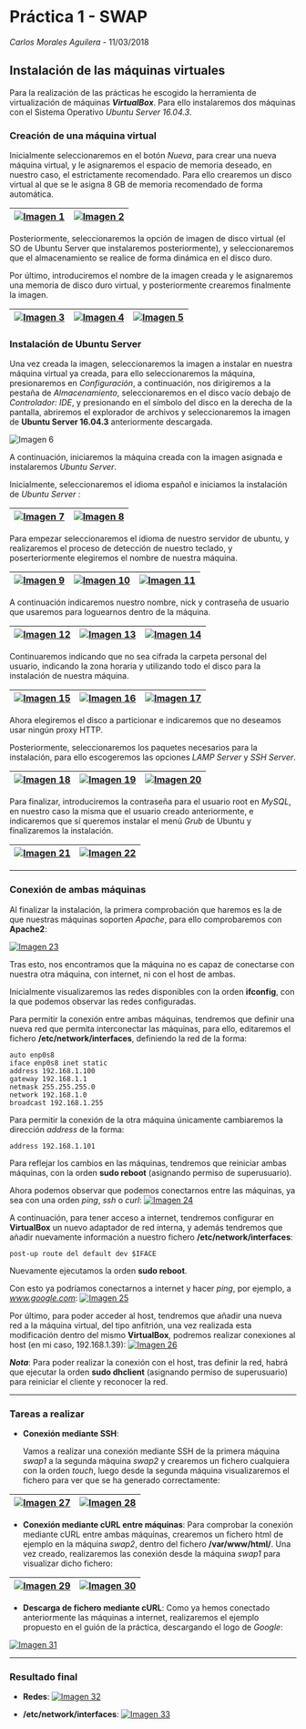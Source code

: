 # Práctica 1 - SWAP
*Carlos Morales Aguilera* - 11/03/2018

## Instalación de las máquinas virtuales
Para la realización de las prácticas he escogido la herramienta de virtualización de máquinas ***VirtualBox***. Para ello instalaremos dos máquinas con el Sistema Operativo *Ubuntu Server 16.04.3*.

### Creación de una máquina virtual

Inicialmente seleccionaremos en el botón *Nueva*, para crear una nueva máquina virtual, y le asignaremos el espacio de memoria deseado, en nuestro caso, el estrictamente recomendado. Para ello crearemos un disco virtual al que se le asigna 8 GB de memoria recomendado de forma automática.


| [![Imagen 1](https://github.com/Carlosma7/SWAP/blob/master/Practicas/Practica1/Imagenes/1.png?raw=true)](https://github.com/Carlosma7/SWAP/blob/master/Practicas/Practica1/Imagenes/1.png?raw=true)  | [![Imagen 2](https://github.com/Carlosma7/SWAP/blob/master/Practicas/Practica1/Imagenes/2.png?raw=true)](https://github.com/Carlosma7/SWAP/blob/master/Practicas/Practica1/Imagenes/2.png?raw=true) |
|:---:|:---:|


Posteriormente, seleccionaremos la opción de imagen de disco virtual (el SO de Ubuntu Server que instalaremos posteriormente), y seleccionaremos que el almacenamiento se realice de forma dinámica en el disco duro.

Por último, introduciremos el nombre de la imagen creada y le asignaremos una memoria de disco duro virtual, y posteriormente crearemos finalmente la imagen.


| [![Imagen 3](https://github.com/Carlosma7/SWAP/blob/master/Practicas/Practica1/Imagenes/3.png?raw=true)](https://github.com/Carlosma7/SWAP/blob/master/Practicas/Practica1/Imagenes/3.png?raw=true)  | [![Imagen 4](https://github.com/Carlosma7/SWAP/blob/master/Practicas/Practica1/Imagenes/4.png?raw=true)](https://github.com/Carlosma7/SWAP/blob/master/Practicas/Practica1/Imagenes/4.png?raw=true) | [![Imagen 5](https://github.com/Carlosma7/SWAP/blob/master/Practicas/Practica1/Imagenes/5.png?raw=true)](https://github.com/Carlosma7/SWAP/blob/master/Practicas/Practica1/Imagenes/5.png?raw=true) |
|:---:|:---:|:---:|


### Instalación de Ubuntu Server

Una vez creada la imagen, seleccionaremos la imagen a instalar en nuestra máquina virtual ya creada, para ello seleccionaremos la máquina, presionaremos en *Configuración*, a continuación, nos dirigiremos a la pestaña de *Almacenamiento*, seleccionaremos en el disco vacío debajo de *Controlador: IDE*, y presionando en el símbolo del disco en la derecha de la pantalla, abriremos el explorador de archivos y seleccionaremos la imagen de **Ubuntu Server 16.04.3** anteriormente descargada.


![Imagen 6](https://github.com/Carlosma7/SWAP/blob/master/Practicas/Practica1/Imagenes/6.png?raw=true)


A continuación, iniciaremos la máquina creada con la imagen asignada e instalaremos *Ubuntu Server*.

Inicialmente, seleccionaremos el idioma español e iniciamos la instalación de *Ubuntu Server* :


| [![Imagen 7](https://github.com/Carlosma7/SWAP/blob/master/Practicas/Practica1/Imagenes/7.png?raw=true)](https://github.com/Carlosma7/SWAP/blob/master/Practicas/Practica1/Imagenes/7.png?raw=true)  | [![Imagen 8](https://github.com/Carlosma7/SWAP/blob/master/Practicas/Practica1/Imagenes/8.png?raw=true)](https://github.com/Carlosma7/SWAP/blob/master/Practicas/Practica1/Imagenes/8.png?raw=true) |
|:---:|:---:|


Para empezar seleccionaremos el idioma de nuestro servidor de ubuntu, 
y realizaremos el proceso de detección de nuestro teclado, y poserteriormente elegiremos el nombre de nuestra máquina.


| [![Imagen 9](https://github.com/Carlosma7/SWAP/blob/master/Practicas/Practica1/Imagenes/9.png?raw=true)](https://github.com/Carlosma7/SWAP/blob/master/Practicas/Practica1/Imagenes/9.png?raw=true)  | [![Imagen 10](https://github.com/Carlosma7/SWAP/blob/master/Practicas/Practica1/Imagenes/10.png?raw=true)](https://github.com/Carlosma7/SWAP/blob/master/Practicas/Practica1/Imagenes/10.png?raw=true) | [![Imagen 11](https://github.com/Carlosma7/SWAP/blob/master/Practicas/Practica1/Imagenes/11.png?raw=true)](https://github.com/Carlosma7/SWAP/blob/master/Practicas/Practica1/Imagenes/11.png?raw=true) |
|:---:|:---:|:---:|

A continuación indicaremos nuestro nombre, nick y contraseña de usuario que usaremos para loguearnos dentro de la máquina.


| [![Imagen 12](https://github.com/Carlosma7/SWAP/blob/master/Practicas/Practica1/Imagenes/12.png?raw=true)](https://github.com/Carlosma7/SWAP/blob/master/Practicas/Practica1/Imagenes/12.png?raw=true)  | [![Imagen 13](https://github.com/Carlosma7/SWAP/blob/master/Practicas/Practica1/Imagenes/13.png?raw=true)](https://github.com/Carlosma7/SWAP/blob/master/Practicas/Practica1/Imagenes/13.png?raw=true) | [![Imagen 14](https://github.com/Carlosma7/SWAP/blob/master/Practicas/Practica1/Imagenes/14.png?raw=true)](https://github.com/Carlosma7/SWAP/blob/master/Practicas/Practica1/Imagenes/14.png?raw=true) |
|:---:|:---:|:---:|


Continuaremos indicando que no sea cifrada la carpeta personal del usuario, indicando la zona horaria y utilizando todo el disco para la instalación de nuestra máquina.


| [![Imagen 15](https://github.com/Carlosma7/SWAP/blob/master/Practicas/Practica1/Imagenes/15.png?raw=true)](https://github.com/Carlosma7/SWAP/blob/master/Practicas/Practica1/Imagenes/15.png?raw=true)  | [![Imagen 16](https://github.com/Carlosma7/SWAP/blob/master/Practicas/Practica1/Imagenes/16.png?raw=true)](https://github.com/Carlosma7/SWAP/blob/master/Practicas/Practica1/Imagenes/16.png?raw=true) | [![Imagen 17](https://github.com/Carlosma7/SWAP/blob/master/Practicas/Practica1/Imagenes/17.png?raw=true)](https://github.com/Carlosma7/SWAP/blob/master/Practicas/Practica1/Imagenes/17.png?raw=true) |
|:---:|:---:|:---:|


Ahora elegiremos el disco a particionar e indicaremos que no deseamos usar ningún proxy HTTP.

Posteriormente, seleccionaremos los paquetes necesarios para la instalación, para ello escogeremos las opciones *LAMP Server* y *SSH Server*.


| [![Imagen 18](https://github.com/Carlosma7/SWAP/blob/master/Practicas/Practica1/Imagenes/18.png?raw=true)](https://github.com/Carlosma7/SWAP/blob/master/Practicas/Practica1/Imagenes/18.png?raw=true)  | [![Imagen 19](https://github.com/Carlosma7/SWAP/blob/master/Practicas/Practica1/Imagenes/19.png?raw=true)](https://github.com/Carlosma7/SWAP/blob/master/Practicas/Practica1/Imagenes/19.png?raw=true) | [![Imagen 20](https://github.com/Carlosma7/SWAP/blob/master/Practicas/Practica1/Imagenes/20.png?raw=true)](https://github.com/Carlosma7/SWAP/blob/master/Practicas/Practica1/Imagenes/20.png?raw=true) |
|:---:|:---:|:---:|


Para finalizar, introduciremos la contraseña para el usuario root en *MySQL*, en nuestro caso la misma que el usuario creado anteriormente, e indicaremos que sí queremos instalar el menú *Grub* de Ubuntu y finalizaremos la instalación.


| [![Imagen 21](https://github.com/Carlosma7/SWAP/blob/master/Practicas/Practica1/Imagenes/21.png?raw=true)](https://github.com/Carlosma7/SWAP/blob/master/Practicas/Practica1/Imagenes/21.png?raw=true)  | [![Imagen 22](https://github.com/Carlosma7/SWAP/blob/master/Practicas/Practica1/Imagenes/22.png?raw=true)](https://github.com/Carlosma7/SWAP/blob/master/Practicas/Practica1/Imagenes/22.png?raw=true) |
|:---:|:---:|


----------

### Conexión de ambas máquinas
Al finalizar la instalación, la primera comprobación que haremos es la de que nuestras máquinas soporten *Apache*, para ello comprobaremos con **Apache2**:

[![Imagen 23](https://github.com/Carlosma7/SWAP/blob/master/Practicas/Practica1/Imagenes/apache.png?raw=true)](https://github.com/Carlosma7/SWAP/blob/master/Practicas/Practica1/Imagenes/apache.png?raw=true)


Tras esto, nos encontramos que la máquina no es capaz de conectarse con nuestra otra máquina, con internet, ni con el host de ambas.

Inicialmente visualizaremos las redes disponibles con la orden **ifconfig**, con la que podemos observar las redes configuradas.

Para permitir la conexión entre ambas máquinas, tendremos que definir una nueva red que permita interconectar las máquinas, para ello, editaremos el fichero **/etc/network/interfaces**, definiendo la red de la forma:

~~~
auto enp0s8
iface enp0s8 inet static
address 192.168.1.100
gateway 192.168.1.1
netmask 255.255.255.0
network 192.168.1.0
broadcast 192.168.1.255
~~~
Para permitir la conexión de la otra máquina únicamente cambiaremos la dirección *address* de la forma:

~~~
address 192.168.1.101
~~~

Para reflejar los cambios en las máquinas,  tendremos que reiniciar ambas máquinas, con la orden **sudo reboot** (asignando permiso de superusuario).

Ahora podemos observar que podemos conectarnos entre las máquinas, ya sea con una orden *ping*, *ssh* o *curl*:
[
![Imagen 24](https://github.com/Carlosma7/SWAP/blob/master/Practicas/Practica1/Imagenes/conexion_1_a_2.png?raw=true)](https://github.com/Carlosma7/SWAP/blob/master/Practicas/Practica1/Imagenes/conexion_1_a_2.png?raw=true)

A continuación, para tener acceso a internet, tendremos configurar en **VirtualBox** un nuevo adaptador de red interna, y además tendremos que añadir nuevamente información a nuestro fichero **/etc/network/interfaces**:

~~~
post-up route del default dev $IFACE
~~~

Nuevamente ejecutamos la orden **sudo reboot**.

Con esto ya podríamos conectarnos a internet y hacer *ping*, por ejemplo, a *www.google.com*:
[
![Imagen 25](https://github.com/Carlosma7/SWAP/blob/master/Practicas/Practica1/Imagenes/conexion_internet.png?raw=true)](https://github.com/Carlosma7/SWAP/blob/master/Practicas/Practica1/Imagenes/conexion_internet.png?raw=true)

Por último, para poder acceder al host, tendremos que añadir una nueva red a la máquina virtual, del tipo anfitrión, una vez realizada esta modificación dentro del mismo **VirtualBox**, podremos realizar conexiones al host (en mi caso, 192.168.1.39):
[
![Imagen 26](https://github.com/Carlosma7/SWAP/blob/master/Practicas/Practica1/Imagenes/conexion_host.png?raw=true)](https://github.com/Carlosma7/SWAP/blob/master/Practicas/Practica1/Imagenes/conexion_host.png?raw=true)

***Nota***: Para poder realizar la conexión con el host, tras definir la red, habrá que ejecutar la orden **sudo dhclient** (asignando permiso de superusuario) para reiniciar el cliente y reconocer la red.

----------

### Tareas a realizar
* **Conexión mediante SSH**:

	Vamos a realizar una conexión mediante SSH de la primera máquina *swap1* a la segunda máquina *swap2* y crearemos un fichero cualquiera con la orden *touch*, luego desde la segunda máquina visualizaremos el fichero para ver que se ha generado correctamente:
	
| [![Imagen 27](https://github.com/Carlosma7/SWAP/blob/master/Practicas/Practica1/Imagenes/ssh_maquina1.png?raw=true)](https://github.com/Carlosma7/SWAP/blob/master/Practicas/Practica1/Imagenes/ssh_maquina1.png?raw=true)  | [![Imagen 28](https://github.com/Carlosma7/SWAP/blob/master/Practicas/Practica1/Imagenes/ssh_maquina2.png?raw=true)](https://github.com/Carlosma7/SWAP/blob/master/Practicas/Practica1/Imagenes/ssh_maquina2.png?raw=true) |
|:---:|:---:|


* **Conexión mediante cURL entre máquinas**:
	Para comprobar la conexión mediante cURL entre ambas máquinas, crearemos un fichero html de ejemplo en la máquina *swap2*, dentro del fichero **/var/www/html/**. Una vez creado, realizaremos las conexión desde la máquina *swap1* para visualizar dicho fichero:

| [![Imagen 29](https://github.com/Carlosma7/SWAP/blob/master/Practicas/Practica1/Imagenes/conexion_curl.png?raw=true)](https://github.com/Carlosma7/SWAP/blob/master/Practicas/Practica1/Imagenes/conexion_curl.png?raw=true)  | [![Imagen 30](https://github.com/Carlosma7/SWAP/blob/master/Practicas/Practica1/Imagenes/ejemplo_html.png?raw=true)](https://github.com/Carlosma7/SWAP/blob/master/Practicas/Practica1/Imagenes/ejemplo_html.png?raw=true) |
|:---:|:---:|


* **Descarga de fichero mediante cURL**:
	Como ya hemos conectado anteriormente las máquinas a internet, realizaremos el ejemplo propuesto en el guión de la práctica, descargando el logo de *Google*:

[
![Imagen 31](https://github.com/Carlosma7/SWAP/blob/master/Practicas/Practica1/Imagenes/descarga_curl.png?raw=true)](https://github.com/Carlosma7/SWAP/blob/master/Practicas/Practica1/Imagenes/descarga_curl.png?raw=true)

----------
### Resultado final

* **Redes**:
[
![Imagen 32](https://github.com/Carlosma7/SWAP/blob/master/Practicas/Practica1/Imagenes/redes.png?raw=true)](https://github.com/Carlosma7/SWAP/blob/master/Practicas/Practica1/Imagenes/redes.png?raw=true)

*  **/etc/network/interfaces**:
[
![Imagen 33](https://github.com/Carlosma7/SWAP/blob/master/Practicas/Practica1/Imagenes/interfaces.png?raw=true)](https://github.com/Carlosma7/SWAP/blob/master/Practicas/Practica1/Imagenes/interfaces.png?raw=true)
